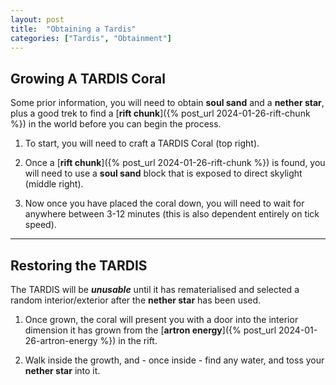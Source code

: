 ```yaml
---
layout: post
title:  "Obtaining a Tardis"
categories: ["Tardis", "Obtainment"]
---
```


## Growing A TARDIS Coral
Some prior information, you will need to obtain **soul sand** and a **nether star**, 
plus a good trek to find a [**rift chunk**]({% post_url 2024-01-26-rift-chunk %}) in the world before you can begin the process.

1. To start, you will need to craft a TARDIS Coral (top right).

2. Once a [**rift chunk**]({% post_url 2024-01-26-rift-chunk %}) is found, you will need to use a **soul sand** block that is exposed to direct skylight (middle right).

3. Now once you have placed the coral down, you will need to wait for anywhere between 3-12 minutes (this is also dependent entirely on tick speed).

---

## Restoring the TARDIS
The TARDIS will be ***unusable*** until it has rematerialised and selected a random interior/exterior after the **nether star** has been used.

1. Once grown, the coral will present you with a door into the interior dimension it has grown from the [**artron energy**]({% post_url 2024-01-26-artron-energy %}) in the rift.

2. Walk inside the growth, and - once inside - find any water, and toss your **nether star** into it.
